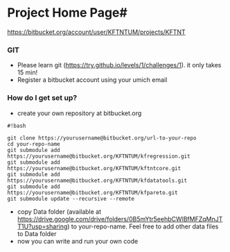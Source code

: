 # Project Home Page#

https://bitbucket.org/account/user/KFTNTUM/projects/KFTNT

### GIT ###

* Please learn git (https://try.github.io/levels/1/challenges/1). it only takes 15 min!
* Register a bitbucket account using your umich email


### How do I get set up? ###

* create your own repository at bitbucket.org

```
#!bash

git clone https://yourusername@bitbucket.org/url-to-your-repo
cd your-repo-name
git submodule add https://yourusername@bitbucket.org/KFTNTUM/kfregression.git
git submodule add https://yourusername@bitbucket.org/KFTNTUM/kftntcore.git
git submodule add https://yourusername@bitbucket.org/KFTNTUM/kfdatatools.git
git submodule add https://yourusername@bitbucket.org/KFTNTUM/kfpareto.git
git submodule update --recursive --remote
```


* copy Data folder (available at https://drive.google.com/drive/folders/0B5mYtr5eehbCWlBfMFZqMnJTT1U?usp=sharing)  to your-repo-name. Feel free to add other data files to Data folder
* now you can write and run your own code
